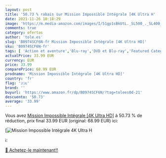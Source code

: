 ```yaml
---
layout: post
title: '50.73 % rabais sur Mission Impossible Intégrale [4K Ultra H'
date: 2021-11-26 10:18:29
image: 'https://m.media-amazon.com/images/I/51gp1sBkUtL._SL500_._SL400_.jpg'
comments: true
category: ofertas
author: 'tole.es'
slug: 'B0974SCF6N-fr Mission Impossible Intégrale [4K Ultra HD]'
sku: 'B0974SCF6N-fr'
tags: [ 'Action et aventure','Blu-ray','DVD et Blu-ray','Featured Categories','Films','Policier','Thriller', ]
actualPrice: 33.99 EUR
currency: EUR
price: 33.99
comparePrice: 68.99 EUR
prodname: 'Mission Impossible Intégrale [4K Ultra HD]'
country: 'fr'
flag: '🇫🇷'
brand: ''
buyurl: 'https://www.amazon.fr/dp/B0974SCF6N/?tag=tolees0d-21'
descuento: '50.73'
average: '33.99'
---
```


Vous avez [Mission Impossible Intégrale [4K Ultra HD]](https://www.amazon.fr/dp/B0974SCF6N/?tag=tolees0d-21)  à  50.73 % de réduction, prix final  33.99 EUR (original: 68.99 EUR) ici:

[![Mission Impossible Intégrale [4K Ultra H](https://m.media-amazon.com/images/I/51gp1sBkUtL._SL500_._SL400_.jpg)](https://www.amazon.fr/dp/B0974SCF6N/?tag=tolees0d-21)

ℹ️:


[🛒 Achetez-le maintenant!!](https://www.amazon.fr/dp/B0974SCF6N/?tag=tolees0d-21)
